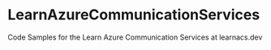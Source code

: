 # LearnAzureCommunicationServices
Code Samples for the Learn Azure Communication Services at learnacs.dev

